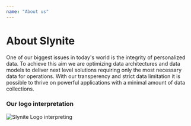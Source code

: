 ```yaml
---
name: "About us"
---
```

# About Slynite

One of our biggest issues in today's world is the integrity of personalized data. To achieve this aim we are optimizing data architectures and data models to deliver next level solutions requiring only the most necessary data for operations. With our transperency and strict data limitation it is possible to thrive on powerful applications with a minimal amount of data collections.

### Our logo interpretation

![Slynite Logo interpreting](/company/slynite-logo-interpreting.png)